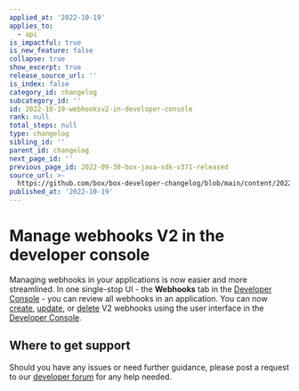 ```yaml
---
applied_at: '2022-10-19'
applies_to:
  - api
is_impactful: true
is_new_feature: false
collapse: true
show_excerpt: true
release_source_url: ''
is_index: false
category_id: changelog
subcategory_id: ''
id: 2022-10-19-webhooksv2-in-developer-console
rank: null
total_steps: null
type: changelog
sibling_id: ''
parent_id: changelog
next_page_id: ''
previous_page_id: 2022-09-30-box-java-sdk-v371-released
source_url: >-
  https://github.com/box/box-developer-changelog/blob/main/content/2022/10-19-webhooksv2-in-developer-console.md
published_at: '2022-10-19'
---
```

# Manage webhooks V2 in the developer console

Managing webhooks in your applications is now easier and more streamlined.
In one single-stop UI - the **Webhooks** tab in the
[Developer Console][console] - you can review all webhooks in an
application. You can now [create][1], [update][2], or [delete][3] V2 webhooks
using the user interface in the [Developer Console][console].

## Where to get support

Should you have any issues or need further guidance, please post a request to
our [developer forum][5] for any help needed.

[1]: g://webhooks/v2/create-v2
[2]: g://webhooks/v2/update-v2
[3]: g://webhooks/v2/delete-v2
[4]: https://support.box.com/hc/en-us/sections/360009473734-Box-Partner-Resources
[5]: https://support.box.com/hc/en-us/community/topics/360001932973-Platform-and-Developer-Forum
[console]: https://app.box.com/developers/console